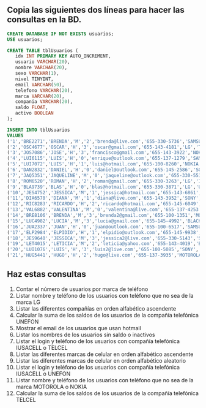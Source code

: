 ## Copia las siguientes dos líneas para hacer las consultas en la BD.


```sql
CREATE DATABASE IF NOT EXISTS usuarios;
USE usuarios;

CREATE TABLE tblUsuarios (
   idx INT PRIMARY KEY AUTO_INCREMENT,
   usuario VARCHAR(20),
   nombre VARCHAR(20),
   sexo VARCHAR(1),
   nivel TINYINT,
   email VARCHAR(50),
   telefono VARCHAR(20),
   marca VARCHAR(20),
   compania VARCHAR(20),
   saldo FLOAT,
   activo BOOLEAN
);

INSERT INTO tblUsuarios 
VALUES 
('1','BRE2271','BRENDA','M','2','brenda@live.com','655-330-5736','SAMSUNG','IUSACELL','100','1'),
('2','OSC4677','OSCAR','H','3','oscar@gmail.com','655-143-4181','LG','TELCEL','0','1'),
('3','JOS7086','JOSE','H','3','francisco@gmail.com','655-143-3922','NOKIA','MOVISTAR','150','1'),
('4','LUI6115','LUIS','H','0','enrique@outlook.com','655-137-1279','SAMSUNG','TELCEL','50','1'),
('5','LUI7072','LUIS','H','1','luis@hotmail.com','655-100-8260','NOKIA','IUSACELL','50','0'),
('6','DAN2832','DANIEL','H','0','daniel@outlook.com','655-145-2586','SONY','UNEFON','100','1'),
('7','JAQ5351','JAQUELINE','M','0','jaqueline@outlook.com','655-330-5514','BLACKBERRY','AXEL','0','1'),
('8','ROM6520','ROMAN','H','2','roman@gmail.com','655-330-3263','LG','IUSACELL','50','1'),
('9','BLA9739','BLAS','H','0','blas@hotmail.com','655-330-3871','LG','UNEFON','100','1'),
('10','JES4752','JESSICA','M','1','jessica@hotmail.com','655-143-6861','SAMSUNG','TELCEL','500','1'),
('11','DIA6570','DIANA','M','1','diana@live.com','655-143-3952','SONY','UNEFON','100','0'),
('12','RIC8283','RICARDO','H','2','ricardo@hotmail.com','655-145-6049','MOTOROLA','IUSACELL','150','1'),
('13','VAL6882','VALENTINA','M','0','valentina@live.com','655-137-4253','BLACKBERRY','AT&T','50','0'),
('14','BRE8106','BRENDA','M','3','brenda2@gmail.com','655-100-1351','MOTOROLA','NEXTEL','150','1'),
('15','LUC4982','LUCIA','M','3','lucia@gmail.com','655-145-4992','BLACKBERRY','IUSACELL','0','1'),
('16','JUA2337','JUAN','H','0','juan@outlook.com','655-100-6517','SAMSUNG','AXEL','0','0'),
('17','ELP2984','ELPIDIO','H','1','elpidio@outlook.com','655-145-9938','MOTOROLA','MOVISTAR','500','1'),
('18','JES9640','JESSICA','M','3','jessica2@live.com','655-330-5143','SONY','IUSACELL','200','1'),
('19','LET4015','LETICIA','M','2','leticia@yahoo.com','655-143-4019','BLACKBERRY','UNEFON','100','1'),
('20','LUI1076','LUIS','H','3','luis2@live.com','655-100-5085','SONY','UNEFON','150','1'),
('21','HUG5441','HUGO','H','2','hugo@live.com','655-137-3935','MOTOROLA','AT&T','500','1');

```


## Haz estas consultas

1. Contar el número de usuarios por marca de teléfono
2. Listar nombre y teléfono de los usuarios con teléfono que no sea de la marca LG
3. Listar las diferentes compañías en orden alfabético ascendente
4. Calcular la suma de los saldos de los usuarios de la compañía telefónica UNEFON
5. Mostrar el email de los usuarios que usan hotmail
6. Listar los nombres de los usuarios sin saldo o inactivos
7. Listar el login y teléfono de los usuarios con compañía telefónica IUSACELL o TELCEL
8. Listar las diferentes marcas de celular en orden alfabético ascendente
9. Listar las diferentes marcas de celular en orden alfabético aleatorio
10. Listar el login y teléfono de los usuarios con compañía telefónica IUSACELL o UNEFON
11. Listar nombre y teléfono de los usuarios con teléfono que no sea de la marca MOTOROLA o NOKIA
12. Calcular la suma de los saldos de los usuarios de la compañía telefónica TELCEL